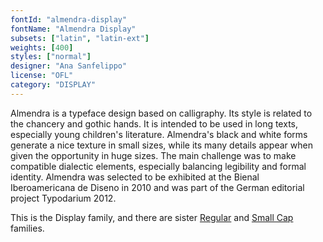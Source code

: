 ```yaml
---
fontId: "almendra-display"
fontName: "Almendra Display"
subsets: ["latin", "latin-ext"]
weights: [400]
styles: ["normal"]
designer: "Ana Sanfelippo"
license: "OFL"
category: "DISPLAY"
---
```


<p>Almendra is a typeface design based on calligraphy. Its style is related to
the chancery and gothic hands. It is intended to be used in long texts,
especially young children's literature. Almendra's black and white forms
generate a nice texture in small sizes, while its many details appear when
given the opportunity in huge sizes. The main challenge was to make compatible
dialectic elements, especially balancing legibility and formal identity.
Almendra was selected to be exhibited at the Bienal Iberoamericana de Diseno
in 2010 and was part of the German editorial project Typodarium 2012.</p>

<p>This is the Display family, and there are sister
<a href="http://www.google.com/fonts/specimen/Almendra">Regular</a> and 
<a href="http://www.google.com/fonts/specimen/Almendra+SC">Small Cap</a>
families.</p>
